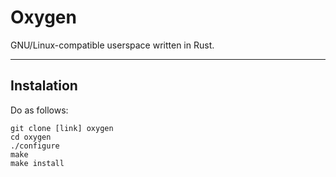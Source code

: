 # Oxygen
GNU/Linux-compatible userspace written in Rust.

---

## Instalation

Do as follows:
```
git clone [link] oxygen
cd oxygen
./configure
make
make install
```
